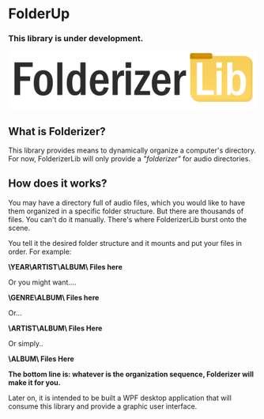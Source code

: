 # FolderUp

<h3>This library is under development.</h3>

<img src="https://github.com/gustaborges/folderizer-lib/blob/master/project-logo.png?raw=true"/>

<br>
<h2>What is Folderizer?</h2>

This library provides means to dynamically organize a computer's directory. For now, FolderizerLib will only provide a <em>"folderizer"</em> for audio directories.


<h2>How does it works?</h2>

You may have a directory full of audio files, which you would like to have them organized in a specific folder structure. But there are thousands of files. You can't do it manually. There's where FolderizerLib burst onto the scene. 

You tell it the desired folder structure and it mounts and put your files in order. For example:

<b>\YEAR\ARTIST\ALBUM\ Files here</b>
                    
Or you might want....
                    
<b>\GENRE\ALBUM\ Files here</b>

Or...

<b>\ARTIST\ALBUM\ Files Here</b>

Or simply..

<b>\ALBUM\ Files Here</b>

<strong>The bottom line is: whatever is the organization sequence, Folderizer will make it for you.</strong>

Later on, it is intended to be built a WPF desktop application that will consume this library and provide a graphic user interface.

